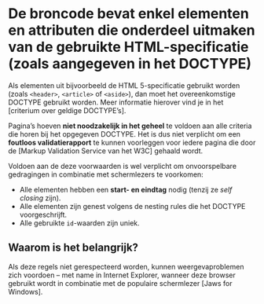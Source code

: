 # De broncode bevat enkel elementen en attributen die onderdeel uitmaken van de gebruikte HTML-specificatie (zoals aangegeven in het DOCTYPE)

Als elementen uit bijvoorbeeld de HTML 5-specificatie gebruikt worden (zoals `<header>`, `<article>` of `<aside>`), dan moet het overeenkomstige DOCTYPE gebruikt worden. Meer informatie hierover vind je in het [criterium over geldige DOCTYPE’s].

Pagina’s hoeven **niet noodzakelijk in het geheel** te voldoen aan alle criteria die horen bij het opgegeven DOCTYPE. Het is dus niet verplicht om een **foutloos validatierapport** te kunnen voorleggen voor iedere pagina die door de [Markup Validation Service van het W3C] gehaald wordt.

Voldoen aan de deze voorwaarden is wel verplicht om onvoorspelbare gedragingen in combinatie met schermlezers te voorkomen:

- Alle elementen hebben een **start- en eindtag** nodig (tenzij ze *self closing* zijn).
- Alle elementen zijn genest volgens de nesting rules die het DOCTYPE voorgeschrijft.
- Alle gebruikte `id`-waarden zijn uniek.

## Waarom is het belangrijk?

Als deze regels niet gerespecteerd worden, kunnen weergevaproblemen zich voordoen – met name in Internet Explorer, wanneer deze browser gebruikt wordt in combinatie met de populaire schermlezer [Jaws for Windows].
